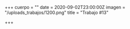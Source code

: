 +++
cuerpo = ""
date = 2020-09-02T23:00:00Z
imagen = "/uploads_trabajos/1200.png"
title = "Trabajo #13"

+++
